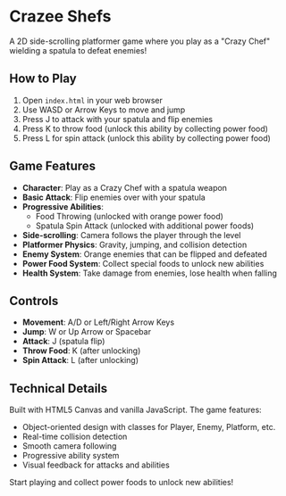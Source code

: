 # Crazee Shefs

A 2D side-scrolling platformer game where you play as a "Crazy Chef" wielding a spatula to defeat enemies!

## How to Play

1. Open `index.html` in your web browser
2. Use WASD or Arrow Keys to move and jump
3. Press J to attack with your spatula and flip enemies
4. Press K to throw food (unlock this ability by collecting power food)
5. Press L for spin attack (unlock this ability by collecting power food)

## Game Features

- **Character**: Play as a Crazy Chef with a spatula weapon
- **Basic Attack**: Flip enemies over with your spatula
- **Progressive Abilities**: 
  - Food Throwing (unlocked with orange power food)
  - Spatula Spin Attack (unlocked with additional power foods)
- **Side-scrolling**: Camera follows the player through the level
- **Platformer Physics**: Gravity, jumping, and collision detection
- **Enemy System**: Orange enemies that can be flipped and defeated
- **Power Food System**: Collect special foods to unlock new abilities
- **Health System**: Take damage from enemies, lose health when falling

## Controls

- **Movement**: A/D or Left/Right Arrow Keys
- **Jump**: W or Up Arrow or Spacebar
- **Attack**: J (spatula flip)
- **Throw Food**: K (after unlocking)
- **Spin Attack**: L (after unlocking)

## Technical Details

Built with HTML5 Canvas and vanilla JavaScript. The game features:
- Object-oriented design with classes for Player, Enemy, Platform, etc.
- Real-time collision detection
- Smooth camera following
- Progressive ability system
- Visual feedback for attacks and abilities

Start playing and collect power foods to unlock new abilities!